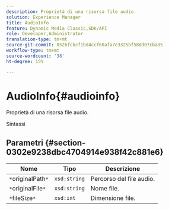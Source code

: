 ```yaml
---
description: Proprietà di una risorsa file audio.
solution: Experience Manager
title: AudioInfo
feature: Dynamic Media Classic,SDK/API
role: Developer,Administrator
translation-type: tm+mt
source-git-commit: 052bfcbcf1bd4ccf60afa7e3325bf58dd07cba85
workflow-type: tm+mt
source-wordcount: '38'
ht-degree: 15%

---
```



# AudioInfo{#audioinfo}

Proprietà di una risorsa file audio.

Sintassi

## Parametri {#section-0302e9238dbc4704914e938f42c881e6}

| Nome | Tipo | Descrizione |
|---|---|---|
| `*`originalPath`*` | `xsd:string` | Percorso del file audio. |
| `*`originalFile`*` | `xsd:string` | Nome file. |
| `*`fileSize`*` | `xsd:int` | Dimensione file. |

